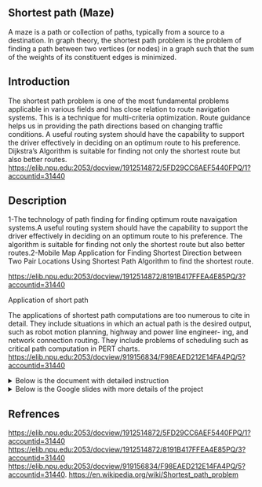 ## Shortest path (Maze)

A maze is a path or collection of paths, typically from a source to a destination. In graph theory, the shortest path problem is the problem of finding a path between two vertices (or nodes) in a graph such that the sum of the weights of its constituent edges is minimized.

## Introduction

The shortest path problem is one of the most fundamental problems applicable in various fields and has close relation to route navigation systems. This is a technique for multi-criteria optimization. Route guidance helps us in providing the path directions based on changing traffic conditions. A useful routing system should have the capability to support the driver effectively in deciding on an optimum route to his preference. Dijkstra’s Algorithm is suitable for finding not only the shortest route but also better routes. https://elib.npu.edu:2053/docview/1912514872/5FD29CC6AEF5440FPQ/1?accountid=31440

## Description

1-The technology of path finding for finding optimum route navaigation systems.A useful routing system should have the capability to support the driver effectively in deciding on an optimum route to his preference. The algorithm is suitable for finding not only the shortest route but also better routes.2-Mobile Map Application for Finding Shortest Direction between Two Pair Locations Using Shortest Path Algorithm to find the shortest route.

https://elib.npu.edu:2053/docview/1912514872/8191B417FFEA4E85PQ/3?accountid=31440

Application of short path

The applications of shortest path computations are too numerous to cite in detail. They include situations in which an actual path is the desired output, such as robot motion planning, highway and power line engineer- ing, and network connection routing. They include problems of scheduling such as critical path computation in PERT charts. https://elib.npu.edu:2053/docview/919156834/F98EAED212E14FA4PQ/5?accountid=31440

<details>
<summary>Below is the document with detailed instruction</summary>
<a href=""> document</a>
</details>

<details>
<summary>Below is the Google slides with more details of the project</summary>
<a href="https://docs.google.com/presentation/d/1mXLDc4tceSh86ZhpB9g6sPFII40_-tNZoJWzHo6F3po/edit#slide=id.gcc4cf06f5e_0_45"> Slides</a>
</details>

## Refrences

https://elib.npu.edu:2053/docview/1912514872/5FD29CC6AEF5440FPQ/1?accountid=31440
https://elib.npu.edu:2053/docview/1912514872/8191B417FFEA4E85PQ/3?accountid=31440
https://elib.npu.edu:2053/docview/919156834/F98EAED212E14FA4PQ/5?accountid=31440.
https://en.wikipedia.org/wiki/Shortest_path_problem


